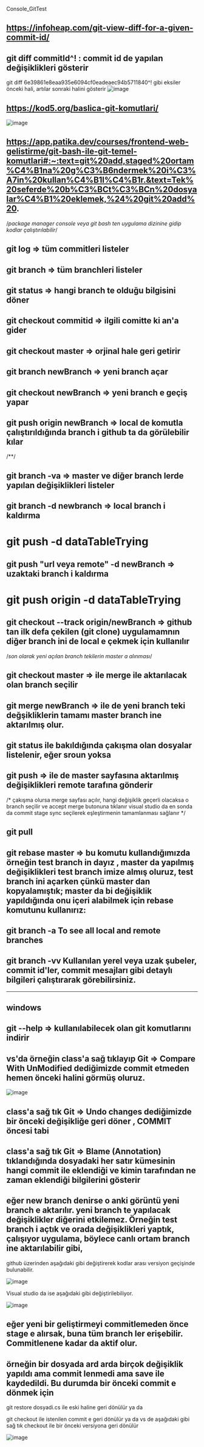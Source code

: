 Console_GitTest

## https://infoheap.com/git-view-diff-for-a-given-commit-id/
## git diff commitId^! : commit id de yapılan değişiklikleri gösterir
   git diff 6e39861e8eaa935e6094cf0eadeaec94b5711840^! gibi
eksiler önceki hali, artılar sonraki halini gösterir
![image](https://github.com/erolakgul/Console_GitTest/assets/17858773/112a5942-d9a7-45c0-8398-7762572a1ae1)

## https://kod5.org/baslica-git-komutlari/

![image](https://user-images.githubusercontent.com/17858773/212527032-bef8ef68-32b1-4bb2-adba-d15d1acc9150.png)

## https://app.patika.dev/courses/frontend-web-gelistirme/git-bash-ile-git-temel-komutlari#:~:text=git%20add,staged%20ortam%C4%B1na%20g%C3%B6ndermek%20i%C3%A7in%20kullan%C4%B1l%C4%B1r.&text=Tek%20seferde%20b%C3%BCt%C3%BCn%20dosyalar%C4%B1%20eklemek,%24%20git%20add%20.

/*package manager console veya git bash ten uygulama dizinine gidip kodlar çalıştırılabilir*/

## git log => tüm commitleri listeler
## git branch => tüm branchleri listeler
## git status => hangi branch te olduğu bilgisini döner
## git checkout commitid => ilgili comitte ki an'a gider
## git checkout master => orjinal hale geri getirir
## git branch newBranch => yeni branch açar
## git checkout newBranch => yeni branch e geçiş yapar
## git push origin newBranch => local de komutla çalıştırıldığında branch i github ta da görülebilir kılar

/**/
## git branch -va => master ve diğer branch lerde yapılan değişiklikleri listeler

## git branch -d newbranch => local branch i kaldırma
# git push -d dataTableTrying
## git push "url veya remote" -d newBranch => uzaktaki branch i kaldırma
# git push origin -d dataTableTrying

## git checkout --track origin/newBranch => github tan ilk defa çekilen (git clone) uygulamamnın diğer branch ini de local e çekmek için kullanılır

/*son olarak yeni açılan branch tekilerin master a alınması*/
## git checkout master  => ile merge ile aktarılacak olan branch seçilir
## git merge newBranch   => ile de yeni branch teki değşikliklerin tamamı master branch ine aktarılmış olur.
## git status ile bakıldığında çakışma olan dosyalar listelenir, eğer sroun yoksa
## git push => ile de master sayfasına aktarılmış değişiklikleri remote tarafına gönderir
/*
çakışma olursa merge sayfası açılır, hangi değişiklik geçerli olacaksa o branch seçilir ve accept merge butonuna tıklanır visual studio da
   en sonda da commit stage sync seçilerek eşleştirmenin tamamlanması sağlanır
*/

## git pull

## git rebase master => bu komutu kullandığımızda örneğin test branch in dayız , master da yapılmış değişiklikleri test branch imize almış oluruz, test branch ini açarken çünkü master dan kopyalamıştık; master da bi değişiklik yapıldığında onu içeri alabilmek için rebase komutunu kullanırız:

##  git branch -a To see all local and remote branches
##  git branch -vv Kullanılan yerel veya uzak şubeler, commit id'ler, commit mesajları gibi detaylı bilgileri çalıştırarak görebilirsiniz.


********************************************************************************************************************************
## windows ##
## git --help => kullanılabilecek olan git komutlarını indirir

## vs'da örneğin class'a sağ tıklayıp Git => Compare With UnModified dediğimizde commit etmeden hemen önceki halini görmüş oluruz.
![image](https://user-images.githubusercontent.com/17858773/206699927-3cef12ae-c7e6-437f-8e5e-8b019f60a6b9.png)

## class'a sağ tık Git => Undo changes dediğimizde bir önceki değişikliğe geri döner , COMMIT öncesi tabi

## class'a sağ tık Git => Blame (Annotation) tıklandığında dosyadaki her satır kümesinin hangi commit ile eklendiği ve kimin tarafından ne zaman eklendiği bilgilerini gösterir
 
## eğer new branch denirse o anki görüntü yeni branch e aktarılır. yeni branch te yapılacak değişiklikler diğerini etkilemez. Örneğin test branch i açtık ve orada değişiklikleri yaptık, çalışıyor uygulama, böylece canlı ortam branch ine aktarılabilir gibi,

github üzerinden aşağıdaki gibi değiştirerek kodlar arası versiyon geçişinde bulunabilir.

![image](https://user-images.githubusercontent.com/17858773/207017992-2115a707-3714-44f3-99b8-8e38981d3e35.png)

Visual studio da ise aşağıdaki gibi değiştirilebiliyor.

![image](https://user-images.githubusercontent.com/17858773/207018519-ac5f1324-0b97-4c6f-a383-5551961447bb.png)

## eğer yeni bir geliştirmeyi commitlemeden önce stage e alırsak, buna tüm branch ler erişebilir. Commitlenene kadar da aktif olur.

## örneğin bir dosyada ard arda birçok değişiklik yapıldı ama commit lenmedi ama save ile kaydedildi. Bu durumda bir önceki commit e dönmek için
git restore dosyadi.cs ile eski haline geri dönülür
ya da

git checkout <commitid> ile istenilen commit e geri dönülür ya da vs de aşağıdaki gibi sağ tık checkout ile bir önceki versiyona geri dönülür
 
 ![image](https://user-images.githubusercontent.com/17858773/207597131-12f0f37f-1dfe-4a62-9394-32b7dd9c2c28.png)

